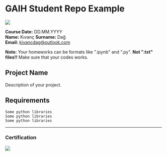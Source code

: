 # GAIH Student Repo Example
![](img/newlogo.png)

**Course Date:** DD.MM.YYYY  
**Name:** Kıvanç 
**Surname:** Dağ  
**Email:** kivancdag@outlook.com  

**Note:** Your homeworks can be formats like ".ipynb" and ".py". **Not ".txt" files!!** Make sure that your codes works.  

## Project Name
Description of your project.

## Requirements
```
Some python libraries
Some python libraries
Some python libraries
```
---

### Certification
![](img/TopLearnerCertificate.png)

